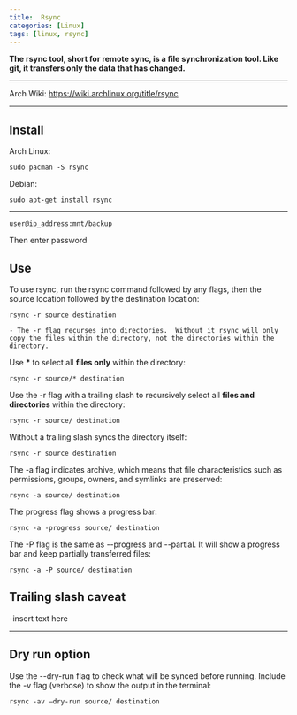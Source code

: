 ```yaml
---
title:  Rsync
categories: [Linux]
tags: [linux, rsync]
---
```


**The rsync tool, short for remote sync, is a file synchronization tool.  Like git, it transfers only the data that has changed.**

---

Arch Wiki:
<a href="https://wiki.archlinux.org/title/rsync" target="_blank">https://wiki.archlinux.org/title/rsync</a>

---

## Install

Arch Linux:
```terminal
sudo pacman -S rsync
```

Debian:
```terminal
sudo apt-get install rsync
```

---


```terminal
user@ip_address:mnt/backup
```
Then enter password

## Use

To use rsync, run the rsync command followed by any flags, then the source location followed by the destination location:
```terminal
rsync -r source destination
```
    - The -r flag recurses into directories.  Without it rsync will only copy the files within the directory, not the directories within the directory.

Use **\*** to select all **files only** within the directory:
```terminal
rsync -r source/* destination
```

Use the -r flag with a trailing slash to recursively select all **files and directories** within the directory:
```terminal
rsync -r source/ destination
```

Without a trailing slash syncs the directory itself:
```terminal
rsync -r source destination
```

The -a flag indicates archive, which means that file characteristics such as permissions, groups, owners, and symlinks are preserved:
```terminal
rsync -a source/ destination
```

The progress flag shows a progress bar:
```terminal
rsync -a -progress source/ destination
```

The -P flag is the same as --progress and --partial.  It will show a progress bar and keep partially transferred files:
```terminal
rsync -a -P source/ destination
```

## Trailing slash caveat

-insert text here

---

## Dry run option

Use the --dry-run flag to check what will be synced before running.  Include the -v flag (verbose) to show the output in the terminal:
```terminal
rsync -av —dry-run source/ destination
```
